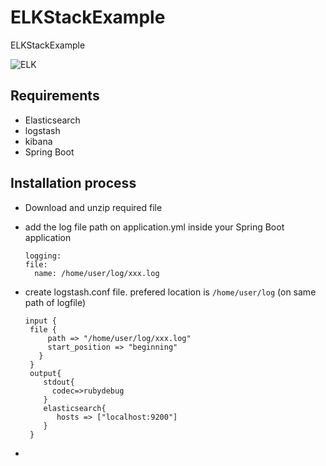 # ELKStackExample
ELKStackExample

![ELK](https://i.imgur.com/uMIuOAM.png)


## Requirements

- Elasticsearch
- logstash
- kibana
- Spring Boot 

## Installation process
- Download and unzip required file
- add the log file path on application.yml inside your Spring Boot application
  ```
  logging:
  file:
    name: /home/user/log/xxx.log
  ```

- create logstash.conf file. prefered location is `/home/user/log` (on same path of logfile)
  ```
  input {
   file {
       path => "/home/user/log/xxx.log"
       start_position => "beginning"
     }
   }
   output{
      stdout{
        codec=>rubydebug
      }
      elasticsearch{
         hosts => ["localhost:9200"]
      }
   }
  ```
- 
